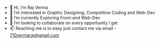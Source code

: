 - 👋 Hi, I’m Raj Verma
- 👀 I’m interested in Graphic Designing, Competitive Coding and Web-Dev
- 🌱 I’m currently Exploring Front-end Web-Dev
- 💞️ I’m looking to collaborate on every opportunity I get
- 📫 Reaching me is to easy just contact me via email - 710vermaraj@gmail.com 

<!---
Rarma03/Rarma03 is a ✨ special ✨ repository because its `README.md` (this file) appears on your GitHub profile.
You can click the Preview link to take a look at your changes.
--->
